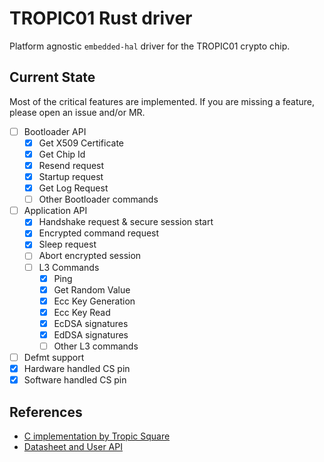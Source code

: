 # TROPIC01 Rust driver

Platform agnostic `embedded-hal` driver for the TROPIC01 crypto chip.

## Current State

Most of the critical features are implemented. If you are missing a feature, please open an issue and/or MR.

- [ ] Bootloader API
  - [x] Get X509 Certificate
  - [x] Get Chip Id
  - [x] Resend request
  - [x] Startup request
  - [x] Get Log Request
  - [ ] Other Bootloader commands
- [ ] Application API
  - [x] Handshake request & secure session start
  - [x] Encrypted command request
  - [x] Sleep request
  - [ ] Abort encrypted session
  - [ ] L3 Commands
    - [x] Ping
    - [x] Get Random Value
    - [x] Ecc Key Generation
    - [x] Ecc Key Read
    - [x] EcDSA signatures
    - [x] EdDSA signatures
    - [ ] Other L3 commands
- [ ] Defmt support
- [x] Hardware handled CS pin
- [x] Software handled CS pin

## References

- [C implementation by Tropic Square](https://github.com/tropicsquare/libtropic/blob/master)
- [Datasheet and User API](https://github.com/tropicsquare/tropic01/tree/main/doc)
